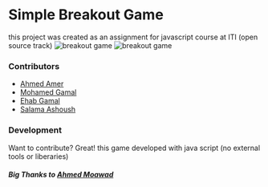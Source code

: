 # Simple Breakout Game 
this project was created as an assignment for javascript course at ITI (open source track)
![breakout game](https://github.com/salamaashoush/Simple-Javascript-Breakout-Game/blob/master/img/logo.png?raw=true "breakout game")
![breakout game](https://github.com/salamaashoush/Simple-Javascript-Breakout-Game/blob/master/img/levels/level0.png?raw=true "breakout game")
### Contributors
- [Ahmed Amer](https://github.com/Dr-AhmedAmer)
- [Mohamed Gamal](https://github.com/MohamadGamal)
- [Ehab Gamal](https://github.com/EhabGamal)
- [Salama Ashoush](https://github.com/salamaashoush)

### Development
Want to contribute? Great!
this game developed with java script (no external tools or liberaries)
##### Big Thanks to [Ahmed Moawad](https://github.com/AhmedMoawad) 

